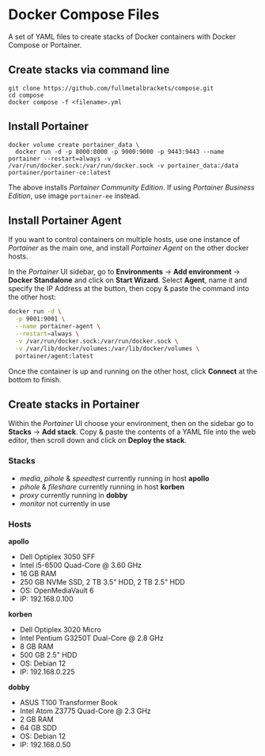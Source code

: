 # Docker Compose Files

A set of YAML files to create stacks of Docker containers with Docker Compose or Portainer.

## Create stacks via command line

```
git clone https://github.com/fullmetalbrackets/compose.git
cd compose
docker compose -f <filename>.yml
```

## Install Portainer

```
docker volume create portainer_data \
  docker run -d -p 8000:8000 -p 9000:9000 -p 9443:9443 --name portainer --restart=always -v /var/run/docker.sock:/var/run/docker.sock -v portainer_data:/data portainer/portainer-ce:latest
```

The above installs _Portainer Community Edition_. If using _Portainer Business Edition_, use image `portainer-ee` instead.

## Install Portainer Agent

If you want to control containers on multiple hosts, use one instance of _Portainer_ as the main one, and install _Portainer Agent_ on the other docker hosts.

In the _Portainer_ UI sidebar, go to **Environments** -> **Add environment** -> **Docker Standalone** and click on **Start Wizard**. Select **Agent**, name it and specify the IP Address at the button, then copy & paste the command into the other host:

```bash
docker run -d \
  -p 9001:9001 \
  --name portainer-agent \
  --restart=always \
  -v /var/run/docker.sock:/var/run/docker.sock \
  -v /var/lib/docker/volumes:/var/lib/docker/volumes \
  portainer/agent:latest
```

Once the container is up and running on the other host, click **Connect** at the bottom to finish.

## Create stacks in Portainer

Within the _Portainer_ UI choose your environment, then on the sidebar go to **Stacks** -> **Add stack**. Copy & paste the contents of a YAML file into the web editor, then scroll down and click on **Deploy the stack**.

### Stacks

- _media_, _pihole_ & _speedtest_ currently running in host **apollo**
- _pihole_ & _fileshare_ currently running in host **korben**
- _proxy_ currently running in **dobby**
- _monitor_ not currently in use

### Hosts

**apollo**

- Dell Optiplex 3050 SFF
- Intel i5-6500 Quad-Core @ 3.60 GHz
- 16 GB RAM
- 250 GB NVMe SSD, 2 TB 3.5" HDD, 2 TB 2.5" HDD
- OS: OpenMediaVault 6
- IP: 192.168.0.100

**korben**

- Dell Optiplex 3020 Micro
- Intel Pentium G3250T Dual-Core @ 2.8 GHz
- 8 GB RAM
- 500 GB 2.5" HDD
- OS: Debian 12
- IP: 192.168.0.225

**dobby**

- ASUS T100 Transformer Book
- Intel Atom Z3775 Quad-Core @ 2.3 GHz
- 2 GB RAM
- 64 GB SDD
- OS: Debian 12
- IP: 192.168.0.50
